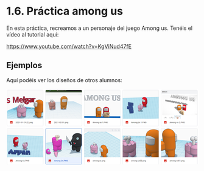 # 1.6. Práctica among us

En esta práctica, recreamos a un personaje del juego Among us. Tenéis el vídeo al tutorial aquí:

https://www.youtube.com/watch?v=KgViNud47fE

##	Ejemplos

Aquí podéis ver los diseños de otros alumnos:



![](img/2022-11-29-16-20-08.png)